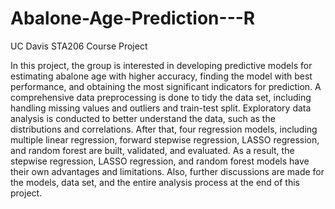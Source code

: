 # Abalone-Age-Prediction---R
UC Davis STA206 Course Project

In this project, the group is interested in developing predictive models for estimating abalone age with higher accuracy, finding the model with best performance, and obtaining the most significant indicators for prediction. A comprehensive data preprocessing is done to tidy the data set, including handling missing values and outliers and train-test split. Exploratory data analysis is conducted to better understand the data, such as the distributions and correlations. After that, four regression models, including multiple linear regression, forward stepwise regression, LASSO regression, and random forest are built, validated, and evaluated. As a result, the stepwise regression, LASSO regression, and random forest models have their own advantages and limitations. Also, further discussions are made for the models, data set, and the entire analysis process at the end of this project.
